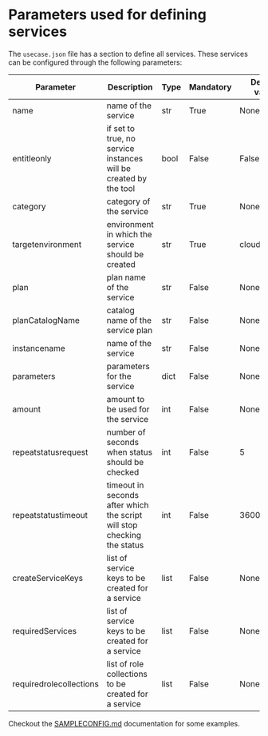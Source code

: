# Parameters used for defining services

The `usecase.json` file has a section to define all services. These services can be configured through the following parameters:

| Parameter | Description | Type  | Mandatory | Default value |
|---|---|---|---|---|
| name | name of the service | str | True | None |
| entitleonly | if set to true, no service instances will be created by the tool | bool | False | False |
| category | category of the service | str | True | None |
| targetenvironment | environment in which the service should be created | str | True | cloudfoundry |
| plan | plan name of the service | str | False | None |
| planCatalogName | catalog name of the service plan | str | False | None |
| instancename | name of the service | str | False | None |
| parameters | parameters for the service | dict | False | None |
| amount | amount to be used for the service | int | False | None |
| repeatstatusrequest | number of seconds when status should be checked | int | False | 5 |
| repeatstatustimeout | timeout in seconds after which the script will stop checking the status | int | False | 3600 |
| createServiceKeys | list of service keys to be created for a service  | list | False | None |
| requiredServices | list of service keys to be created for a service  | list | False | None |
| requiredrolecollections | list of role collections to be created for a service | list | False | None |

Checkout the [SAMPLECONFIG.md](/docs/SAMPLECONFIG.md) documentation for some examples.